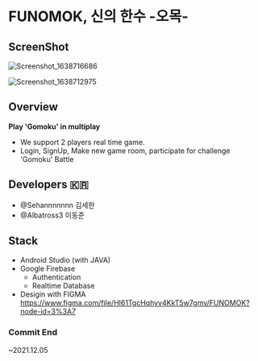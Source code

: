 # FUNOMOK, 신의 한수 -오목-
## ScreenShot
![Screenshot_1638716686](https://user-images.githubusercontent.com/79133770/144752187-71d33f32-3729-48ff-b8dc-40decf44d921.png)

![Screenshot_1638712975](https://user-images.githubusercontent.com/79133770/144752190-97787e4b-ea24-4d9f-94a0-858932499a0d.png)

## Overview

__Play 'Gomoku' in multiplay__ </br>
- We support 2 players real time game. 
- Login, SignUp, Make new game room, participate for challenge 'Gomoku' Battle 

## Developers 🇰🇷
- @Sehannnnnnn 김세한 
- @Albatross3 이동준 </br>

## Stack
- Android Studio (with JAVA)
- Google Firebase
  * Authentication
  * Realtime Database
- Desigin with FIGMA </br>
https://www.figma.com/file/HI61TgcHqhyv4KkT5w7gmv/FUNOMOK?node-id=3%3A7

### Commit End
~2021.12.05
